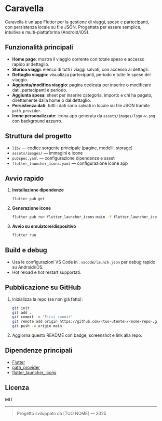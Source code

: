 # Caravella

Caravella è un'app Flutter per la gestione di viaggi, spese e partecipanti, con persistenza locale su file JSON. Progettata per essere semplice, intuitiva e multi-piattaforma (Android/iOS).

## Funzionalità principali
- **Home page**: mostra il viaggio corrente con totale speso e accesso rapido al dettaglio.
- **Storico viaggi**: elenco di tutti i viaggi salvati, con accesso ai dettagli.
- **Dettaglio viaggio**: visualizza partecipanti, periodo e tutte le spese del viaggio.
- **Aggiunta/modifica viaggio**: pagina dedicata per inserire o modificare dati, partecipanti e periodo.
- **Aggiunta spesa**: sheet per inserire categoria, importo e chi ha pagato, direttamente dalla home o dal dettaglio.
- **Persistenza dati**: tutti i dati sono salvati in locale su file JSON tramite `path_provider`.
- **Icone personalizzate**: icona app generata da `assets/images/logo-w.png` con background azzurro.

## Struttura del progetto
- `lib/` — codice sorgente principale (pagine, modelli, storage)
- `assets/images/` — immagini e icone
- `pubspec.yaml` — configurazione dipendenze e asset
- `flutter_launcher_icons.yaml` — configurazione icone app

## Avvio rapido
1. **Installazione dipendenze**
   ```sh
   flutter pub get
   ```
2. **Generazione icone**
   ```sh
   flutter pub run flutter_launcher_icons:main -f flutter_launcher_icons.yaml
   ```
3. **Avvio su emulatore/dispositivo**
   ```sh
   flutter run
   ```

## Build e debug
- Usa le configurazioni VS Code in `.vscode/launch.json` per debug rapido su Android/iOS.
- Hot reload e hot restart supportati.

## Pubblicazione su GitHub
1. Inizializza la repo (se non già fatto):
   ```sh
   git init
   git add .
   git commit -m "First commit"
   git remote add origin https://github.com/<tuo-utente>/<nome-repo>.git
   git push -u origin main
   ```
2. Aggiorna questo README con badge, screenshot e link alla repo.

## Dipendenze principali
- [Flutter](https://flutter.dev/)
- [path_provider](https://pub.dev/packages/path_provider)
- [flutter_launcher_icons](https://pub.dev/packages/flutter_launcher_icons)

## Licenza
MIT

---

> Progetto sviluppato da [TUO NOME] — 2025
